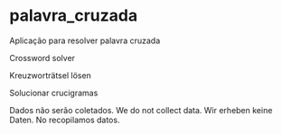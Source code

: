 # palavra_cruzada

Aplicação para resolver palavra cruzada

Crossword solver

Kreuzworträtsel lösen

Solucionar crucigramas

Dados não serão coletados.
We do not collect data.
Wir erheben keine Daten.
No recopilamos datos.
